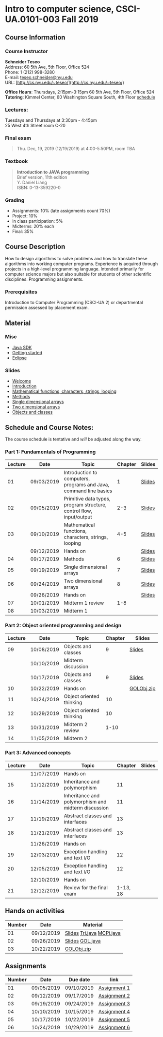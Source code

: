 # Intro to computer science, CSCI-UA.0101-003 Fall 2019

## Course Information
### Course Instructor
**Schneider Teseo**<br>
Address: 60 5th Ave, 5th Floor, Office 524<br>
Phone: 1 (212) 998-3280<br>
E-mail: [teseo.schneider@nyu.edu](mailto:teseo.schneider@nyu.edu)<br>
URL: [http://cs.nyu.edu/~teseo/](http://cs.nyu.edu/~teseo/)<br>

**Office Hours**: Thursdays, 2:15pm-3:15pm 60 5th Ave, 5th Floor, Office 524<br>
**Tutoring**:
Kimmel Center, 60 Washington Square South, 4th Floor [schedule](https://github.com/teseoch/Intro-To-Computer-Science-Fall-2019/blob/master/material/Fall-2019-tutor.pdf)

### Lectures:
Tuesdays and Thursdays at 3:30pm - 4:45pm<br>
25 West 4th Street
room C-20

### Final exam

> Thu. Dec, 19, 2019 (12/19/2019) at 4:00-5:50PM, room TBA


### Textbook

> **Introduction to JAVA programming**<br>
> Brief version, 11th edition<br>
> Y. Daniel Liang<br>
> ISBN: 0-13-359220-0


### Grading
 - Assignments: 10% (late assignments count 70%)
 - Project: 10%
 - In class participation: 5%
 - Midterms: 20% each
 - Final: 35%

## Course Description

How to design algorithms to solve problems and how to translate these algorithms into working computer programs. Experience is acquired through projects in a high-level programming language. Intended primarily for computer science majors but also suitable for students of other scientific disciplines. Programming assignments.



### Prerequisites
Introduction to Computer Programming (CSCI-UA 2) or departmental permission assessed by placement exam.



## Material

### Misc

- [Java SDK](http://www.oracle.com/technetwork/java/javase/downloads/index.html)
- [Getting started](https://github.com/teseoch/Intro-To-Computer-Science-Fall-2019/raw/master/material/getting_started.pdf)
- [Eclipse](https://www.eclipse.org/)
<!-- - [Getting started Processing](https://github.com/teseoch/Intro-To-Computer-Science-Fall-2019/raw/master/material/getting_started_processing.pdf) -->
<!-- - [Core.jar](https://github.com/teseoch/Intro-To-Computer-Science-Fall-2019/blob/master/material/core.jar.zip?raw=true) -->
<!-- - [Processing](https://processing.org/) -->

### Slides
- [Welcome](https://github.com/teseoch/Intro-To-Computer-Science-Fall-2019/raw/master/slides/lecture1-welcome.pdf)
- [Introduction](https://github.com/teseoch/Intro-To-Computer-Science-Fall-2019/raw/master/slides/lecture2-intro.pdf)
- [Mathematical functions, characters, strings, looping](https://github.com/teseoch/Intro-To-Computer-Science-Fall-2019/raw/master/slides/lecture3-math.pdf)
- [Methods](https://github.com/teseoch/Intro-To-Computer-Science-Fall-2019/raw/master/slides/lecture4-methods.pdf)
- [Single dimensional arrays](https://github.com/teseoch/Intro-To-Computer-Science-Fall-2019/raw/master/slides/lecture5-arrays.pdf)
- [Two dimensional arrays](https://github.com/teseoch/Intro-To-Computer-Science-Fall-2019/raw/master/slides/lecture6-ndarrays.pdf)
- [Objects and classes](https://github.com/teseoch/Intro-To-Computer-Science-Fall-2019/raw/master/slides/lecture7-objects.pdf)
<!-- - [Object oriented thinking](https://github.com/teseoch/Intro-To-Computer-Science-Fall-2019/raw/master/slides/lecture8-thinkingoo.pdf) -->
<!-- - [Inheritance and Polymorphism](https://github.com/teseoch/Intro-To-Computer-Science-Fall-2019/raw/master/slides/lecture16.pdf) -->
<!-- - [Abstract Classes and Interfaces](https://github.com/teseoch/Intro-To-Computer-Science-Fall-2019/raw/master/slides/lecture17.pdf) -->
<!-- - [Exception and Text IO](https://github.com/teseoch/Intro-To-Computer-Science-Fall-2019/raw/master/slides/lecture18.pdf) -->


## Schedule and Course Notes:

The course schedule is tentative and *will* be adjusted along the way.

### Part 1: Fundamentals of Programming
| Lecture | Date | Topic | Chapter | Slides |
|----|----|----|----|----|
| 01 | 09/03/2019 | Introduction to computers, programs and Java, command line basics | 1 | [Slides](https://github.com/teseoch/Intro-To-Computer-Science-Fall-2019/raw/master/slides/lecture1-welcome.pdf) |
| 02 | 09/05/2019 | Primitive data types, program structure, control flow, input/output| 2-3 | [Slides](https://github.com/teseoch/Intro-To-Computer-Science-Fall-2019/raw/master/slides/lecture2-intro.pdf) |
| 03 | 09/10/2019 | Mathematical functions, characters, strings, looping| 4-5 | [Slides](https://github.com/teseoch/Intro-To-Computer-Science-Fall-2019/raw/master/slides/lecture3-math.pdf) |
|    | 09/12/2019 | Hands on | | [Slides](https://github.com/teseoch/Intro-To-Computer-Science-Fall-2019/raw/master/slides/handson1.pdf) |
| 04 | 09/17/2019 | Methods | 6 | [Slides](https://github.com/teseoch/Intro-To-Computer-Science-Fall-2019/raw/master/slides/lecture4-methods.pdf) |
| 05 | 09/19/2019 | Single dimensional arrays | 7 | [Slides](https://github.com/teseoch/Intro-To-Computer-Science-Fall-2019/raw/master/slides/lecture5-arrays.pdf) |
| 06 | 09/24/2019 | Two dimensional arrays | 8 | [Slides](https://github.com/teseoch/Intro-To-Computer-Science-Fall-2019/raw/master/slides/lecture6-ndarrays.pdf)|
|    | 09/26/2019 | Hands on | | [Slides](https://github.com/teseoch/Intro-To-Computer-Science-Fall-2019/raw/master/slides/handson2.pdf) |
| 07 | 10/01/2019 | Midterm 1 review | 1-8 | |
| 08 | 10/03/2019 | Midterm 1 |  | |

### Part 2: Object oriented programming and design
| Lecture | Date | Topic | Chapter | Slides |
|----|----|----|----|----|
| 09 | 10/08/2019 | Objects and classes | 9 | [Slides](https://github.com/teseoch/Intro-To-Computer-Science-Fall-2019/raw/master/slides/lecture7-objects.pdf) |
|    | 10/10/2019 | Midterm discussion | | |
|    | 10/17/2019 | Objects and classes | 9 | [Slides](https://github.com/teseoch/Intro-To-Computer-Science-Fall-2019/raw/master/slides/lecture7-objects.pdf) |
| 10 | 10/22/2019 | Hands on |  | [GOLObj.zip](https://github.com/teseoch/Intro-To-Computer-Science-Fall-2019/raw/master/material/GOLObj.zip) |
| 11 | 10/24/2019 | Object oriented thinking | 10 |  |
| 12 | 10/29/2019 | Object oriented thinking | 10 | |
| 13 | 10/31/2019 | Midterm 2 review | 1-10 | |
| 14 | 11/05/2019 | Midterm 2 | | |

### Part 3: Advanced concepts

| Lecture | Date | Topic | Chapter | Slides |
|----|----|----|----|----|
|    | 11/07/2019 | Hands on | ||
| 15 | 11/12/2019 | Inheritance and polymorphism | 11 | |
| 16 | 11/14/2019 | Inheritance and polymorphism and midterm discussion | 11 | |
| 17 | 11/19/2019 | Abstract classes and interfaces | 13 | |
| 18 | 11/21/2019 | Abstract classes and interfaces | 13 | |
|    | 11/26/2019 | Hands on | ||
| 19 | 12/03/2019 | Exception handling and text I/O | 12 | |
| 20 | 12/05/2019 | Exception handling and text I/O | 12 | |
|    | 12/10/2019 | Hands on | | |
| 21 | 12/12/2019 | Review for the final exam | 1-13, 18 | |


## Hands on activities
| Number | Date | Material |
|----|----|----|
|  01  | 09/12/2019 | [Slides](https://github.com/teseoch/Intro-To-Computer-Science-Fall-2019/raw/master/slides/handson1.pdf) [Tri.java](https://github.com/teseoch/Intro-To-Computer-Science-Fall-2019/raw/master/material/Tri.java) [MCPi.java](https://github.com/teseoch/Intro-To-Computer-Science-Fall-2019/raw/master/material/MCPi.java)|
|  02  | 09/26/2019 | [Slides](https://github.com/teseoch/Intro-To-Computer-Science-Fall-2019/raw/master/slides/handson2.pdf) [GOL.java](https://github.com/teseoch/Intro-To-Computer-Science-Fall-2019/raw/master/material/GOL.java) |
|  03  | 10/22/2019 | [GOLObj.zip](https://github.com/teseoch/Intro-To-Computer-Science-Fall-2019/raw/master/material/GOLObj.zip) |

## Assignments

| Number | Date | Due date| link |
|----|----|----|----|
| 01 | 09/05/2019 | 09/10/2019 | [Assignment 1](https://github.com/teseoch/Intro-To-Computer-Science-Fall-2019/raw/master/assignments/Assignment1.pdf) |
| 02 | 09/12/2019 | 09/17/2019 | [Assignment 2](https://github.com/teseoch/Intro-To-Computer-Science-Fall-2019/raw/master/assignments/Assignment2.pdf) |
| 03 | 09/19/2019 | 09/24/2019 | [Assignment 3](https://github.com/teseoch/Intro-To-Computer-Science-Fall-2019/raw/master/assignments/Assignment3.pdf) |
| 04 | 10/10/2019 | 10/15/2019 | [Assignment 4](https://github.com/teseoch/Intro-To-Computer-Science-Fall-2019/raw/master/assignments/Assignment4.pdf) |
| 05 | 10/17/2019 | 10/22/2019 | [Assignment 5](https://github.com/teseoch/Intro-To-Computer-Science-Fall-2019/raw/master/assignments/Assignment5.pdf) |
| 06 | 10/24/2019 | 10/29/2019 | [Assignment 6](https://github.com/teseoch/Intro-To-Computer-Science-Fall-2019/raw/master/assignments/Assignment6.pdf) |
